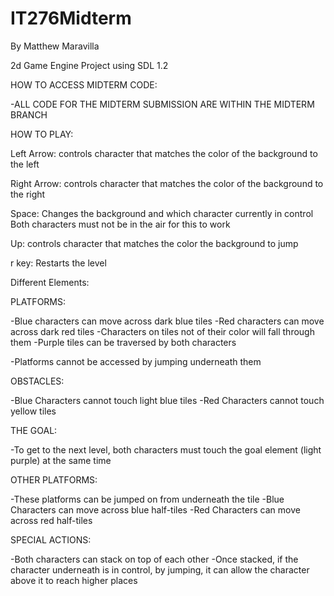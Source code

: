 IT276Midterm
============

By Matthew Maravilla

2d Game Engine Project using SDL 1.2

HOW TO ACCESS MIDTERM CODE:

  -ALL CODE FOR THE MIDTERM SUBMISSION ARE WITHIN THE MIDTERM BRANCH

HOW TO PLAY:

Left Arrow: 
  controls character that matches the color of the background to the left

Right Arrow:
  controls character that matches the color of the background to the right
  
Space:
  Changes the background and which character currently in control
  Both characters must not be in the air for this to work

Up:
  controls character that matches the color the background to jump
  
r key:
  Restarts the level

Different Elements:

PLATFORMS:

  -Blue characters can move across dark blue tiles
  -Red characters can move across dark red tiles 
  -Characters on tiles not of their color will fall through them
  -Purple tiles can be traversed by both characters
  
  -Platforms cannot be accessed by jumping underneath them
  
OBSTACLES:

  -Blue Characters cannot touch light blue tiles
  -Red Characters cannot touch yellow tiles

THE GOAL:

  -To get to the next level, both characters must touch the goal element (light purple) at the same time

OTHER PLATFORMS:

  -These platforms can be jumped on from underneath the tile
  -Blue Characters can move across blue half-tiles 
  -Red Characters can move across red half-tiles
  
SPECIAL ACTIONS:

  -Both characters can stack on top of each other
  -Once stacked, if the character underneath is in control, by jumping, it can allow the character above it to reach higher places



